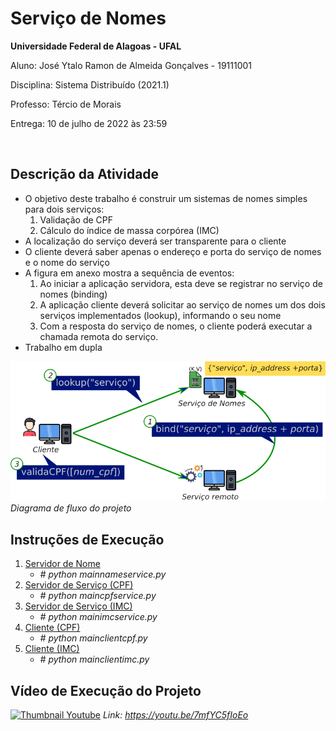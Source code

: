 # Serviço de Nomes

**Universidade Federal de Alagoas - UFAL**

Aluno: José Ytalo Ramon de Almeida Gonçalves - 19111001

Disciplina: Sistema Distribuído (2021.1)

Professo: Tércio de Morais

Entrega: 10 de julho de 2022 às 23:59

</br>

## Descrição da Atividade

- O objetivo deste trabalho é construir um sistemas de nomes simples para dois serviços:
    1. Validação de CPF
    2. Cálculo do índice de massa corpórea (IMC) 
- A localização do serviço deverá ser transparente para o cliente
- O cliente deverá saber apenas o endereço e porta do serviço de nomes e o nome do serviço
- A figura em anexo mostra a sequência de eventos:
    1. Ao iniciar a aplicação servidora, esta deve se registrar no serviço de nomes (binding)​
    2. A aplicação cliente deverá solicitar ao serviço de nomes um dos dois serviços implementados (lookup), informando o seu nome
    3. Com a resposta do serviço de nomes, o cliente poderá executar a chamada remota do serviço.
- Trabalho em dupla

![Diagrama de fluxo do projeto](lookup.png)
*Diagrama de fluxo do projeto*


## Instruções de Execução

1. [Servidor de Nome](./nameservice/)
   - *# python mainnameservice.py* 
2. [Servidor de Serviço (CPF)](./cpfservice/)
   - *# python maincpfservice.py*
3. [Servidor de Serviço (IMC)](./imcservice/)
   - *# python mainimcservice.py*
4. [Cliente (CPF)](./mainclientcpf.py)
   - *# python mainclientcpf.py*
5. [Cliente (IMC)](./mainclientimc.py)
   - *# python mainclientimc.py*

## Vídeo de Execução do Projeto

[![Thumbnail Youtube](https://img.youtube.com/vi/7mfYC5fIoEo/0.jpg)](https://youtu.be/7mfYC5fIoEo)
*Link: <https://youtu.be/7mfYC5fIoEo>*